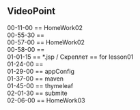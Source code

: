 
VideoPoint
---

00-11-00 == HomeWork02  
00-55-30 ==    
00-57-00 == HomeWork02  
00-58-00 ==   
01-01-15 == *.jsp / Скреплет == for lesson01  
01-24-00 ==  
01-29-00 ==  appConfig  
01-37-00 ==  maven   
01-45-00 ==  thymeleaf   
02-01-30 ==  submite   
02-06-00 ==  HomeWork03   

 



